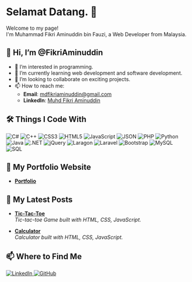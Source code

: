 # Selamat Datang. 👋

Welcome to my page!  
I'm Muhammad Fikri Aminuddin bin Fauzi, a Web Developer from Malaysia.

## 👋 Hi, I’m @FikriAminuddin

- 👀 I’m interested in programming.
- 🌱 I’m currently learning web development and software development.
- 💞️ I’m looking to collaborate on exciting projects.
- 📫 How to reach me:
  - **Email**: mdfikriaminuddin@gmail.com
  - **LinkedIn**: [Muhd Fikri Aminuddin](https://www.linkedin.com/in/muhd-fikri-aminuddin/)

## 🛠 Things I Code With

<p>
  <img src="https://img.shields.io/badge/C%23-239120?style=for-the-badge&logo=csharp&logoColor=white" alt="C#"/>
  <img src="https://img.shields.io/badge/C%2B%2B-00599C?style=for-the-badge&logo=c%2B%2B&logoColor=white" alt="C++"/>
  <img src="https://img.shields.io/badge/CSS3-1572B6?style=for-the-badge&logo=css3&logoColor=white" alt="CSS3"/>
  <img src="https://img.shields.io/badge/HTML5-E34F26?style=for-the-badge&logo=html5&logoColor=white" alt="HTML5"/>
  <img src="https://img.shields.io/badge/JavaScript-323330?style=for-the-badge&logo=javascript&logoColor=F7DF1E" alt="JavaScript"/>
  <img src="https://img.shields.io/badge/JSON-5E5C5C?style=for-the-badge&logo=json&logoColor=white" alt="JSON"/>
  <img src="https://img.shields.io/badge/PHP-777BB4?style=for-the-badge&logo=php&logoColor=white" alt="PHP"/>
  <img src="https://img.shields.io/badge/Python-FFD43B?style=for-the-badge&logo=python&logoColor=blue" alt="Python"/>
  <img src="https://img.shields.io/badge/Java-323330?style=for-the-badge&logo=java&logoColor=F7DF1E" alt="Java"/>
  <img src="https://img.shields.io/badge/.NET-512BD4?style=for-the-badge&logo=dotnet&logoColor=white" alt=".NET"/>
  <img src="https://img.shields.io/badge/jQuery-0769AD?style=for-the-badge&logo=jquery&logoColor=white" alt="jQuery"/>
  <img src="https://img.shields.io/badge/Laragon-0E83CD?style=for-the-badge&logo=Laragon&logoColor=white" alt="Laragon"/>
  <img src="https://img.shields.io/badge/Laravel-FF2D20?style=for-the-badge&logo=laravel&logoColor=white" alt="Laravel"/>
  <img src="https://img.shields.io/badge/Bootstrap-563D7C?style=for-the-badge&logo=bootstrap&logoColor=white" alt="Bootstrap"/>
  <img src="https://img.shields.io/badge/MySQL-005C84?style=for-the-badge&logo=mysql&logoColor=white" alt="MySQL"/>
  <img src="https://img.shields.io/badge/SQL-005C84?style=for-the-badge&logo=sql&logoColor=white" alt="SQL"/>
</p>

## 📜 My Portfolio Website

- [**Portfolio**](https://fikriaminuddin.github.io)


## 📜 My Latest Posts

- [**Tic-Tac-Toe**](https://fikriaminuddin.github.io/Tic-tac-Toe/)  
  *Tic-tac-toe Game built with HTML, CSS, JavaScript.*

- [**Calculator**](https://fikriaminuddin.github.io/Js-Calculator/)  
  *Calculator built with HTML, CSS, JavaScript.*

## 📫 Where to Find Me

<p>
  <a href="https://www.linkedin.com/in/muhd-fikri-aminuddin/">
    <img src="https://img.shields.io/badge/LinkedIn-0077B5?style=for-the-badge&logo=linkedin&logoColor=white" alt="LinkedIn"/>
  </a>
  <a href="https://github.com/FikriAminuddin">
    <img src="https://img.shields.io/badge/GitHub-000000?style=for-the-badge&logo=github&logoColor=white" alt="GitHub"/>
  </a>
</p>

<!---
FikriAminuddin/FikriAminuddin is a ✨ special ✨ repository because its `README.md` (this file) appears on your GitHub profile.
You can click the Preview link to take a look at your changes.
--->
